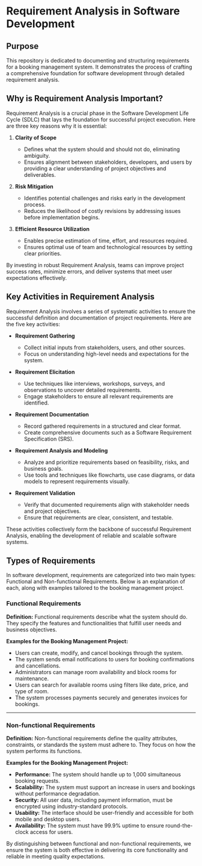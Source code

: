 # Requirement Analysis in Software Development

## Purpose

This repository is dedicated to documenting and structuring requirements for a booking management system. It demonstrates the process of crafting a comprehensive foundation for software development through detailed requirement analysis.

## Why is Requirement Analysis Important?

Requirement Analysis is a crucial phase in the Software Development Life Cycle (SDLC) that lays the foundation for successful project execution. Here are three key reasons why it is essential:

1. **Clarity of Scope**

   - Defines what the system should and should not do, eliminating ambiguity.
   - Ensures alignment between stakeholders, developers, and users by providing a clear understanding of project objectives and deliverables.

2. **Risk Mitigation**

   - Identifies potential challenges and risks early in the development process.
   - Reduces the likelihood of costly revisions by addressing issues before implementation begins.

3. **Efficient Resource Utilization**
   - Enables precise estimation of time, effort, and resources required.
   - Ensures optimal use of team and technological resources by setting clear priorities.

By investing in robust Requirement Analysis, teams can improve project success rates, minimize errors, and deliver systems that meet user expectations effectively.

## Key Activities in Requirement Analysis

Requirement Analysis involves a series of systematic activities to ensure the successful definition and documentation of project requirements. Here are the five key activities:

- **Requirement Gathering**

  - Collect initial inputs from stakeholders, users, and other sources.
  - Focus on understanding high-level needs and expectations for the system.

- **Requirement Elicitation**

  - Use techniques like interviews, workshops, surveys, and observations to uncover detailed requirements.
  - Engage stakeholders to ensure all relevant requirements are identified.

- **Requirement Documentation**

  - Record gathered requirements in a structured and clear format.
  - Create comprehensive documents such as a Software Requirement Specification (SRS).

- **Requirement Analysis and Modeling**

  - Analyze and prioritize requirements based on feasibility, risks, and business goals.
  - Use tools and techniques like flowcharts, use case diagrams, or data models to represent requirements visually.

- **Requirement Validation**
  - Verify that documented requirements align with stakeholder needs and project objectives.
  - Ensure that requirements are clear, consistent, and testable.

These activities collectively form the backbone of successful Requirement Analysis, enabling the development of reliable and scalable software systems.

## Types of Requirements

In software development, requirements are categorized into two main types: Functional and Non-functional Requirements. Below is an explanation of each, along with examples tailored to the booking management project.

### Functional Requirements

**Definition:**
Functional requirements describe what the system should do. They specify the features and functionalities that fulfill user needs and business objectives.

**Examples for the Booking Management Project:**

- Users can create, modify, and cancel bookings through the system.
- The system sends email notifications to users for booking confirmations and cancellations.
- Administrators can manage room availability and block rooms for maintenance.
- Users can search for available rooms using filters like date, price, and type of room.
- The system processes payments securely and generates invoices for bookings.

---

### Non-functional Requirements

**Definition:**
Non-functional requirements define the quality attributes, constraints, or standards the system must adhere to. They focus on how the system performs its functions.

**Examples for the Booking Management Project:**

- **Performance:** The system should handle up to 1,000 simultaneous booking requests.
- **Scalability:** The system must support an increase in users and bookings without performance degradation.
- **Security:** All user data, including payment information, must be encrypted using industry-standard protocols.
- **Usability:** The interface should be user-friendly and accessible for both mobile and desktop users.
- **Availability:** The system must have 99.9% uptime to ensure round-the-clock access for users.

By distinguishing between functional and non-functional requirements, we ensure the system is both effective in delivering its core functionality and reliable in meeting quality expectations.
